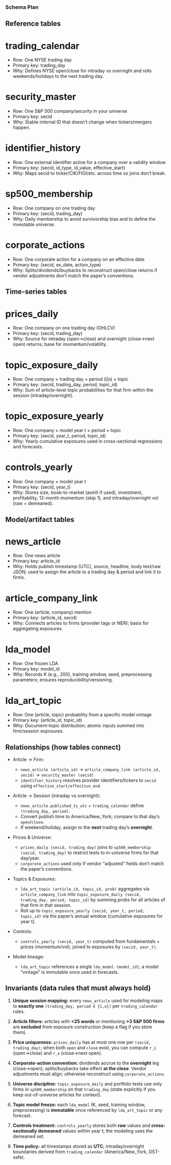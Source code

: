 ### Schema Plan

## Reference tables

# trading_calendar
- Row: One NYSE trading day
- Primary key: trading_day
- Why: Defines NYSE open/close for intraday vs overnight and rolls weekends/holidays to the next trading day.

# security_master
- Row: One S&P 500 company/security in your universe
- Primary key: secid
- Why: Stable internal ID that doesn’t change when tickers/mergers happen.

# identifier_history
- Row: One external identifier active for a company over a validity window
- Primary key: (secid, id_type, id_value, effective_start)
- Why: Maps secid to ticker/CIK/FIGI/etc. across time so joins don’t break.

# sp500_membership
- Row: One company on one trading day
- Primary key: (secid, trading_day)
- Why: Daily membership to avoid survivorship bias and to define the investable universe.

# corporate_actions
- Row: One corporate action for a company on an effective date
- Primary key: (secid, ex_date, action_type)
- Why: Splits/dividends/buybacks to reconstruct open/close returns if vendor adjustments don’t match the paper’s conventions.

## Time-series tables

# prices_daily
- Row: One company on one trading day (OHLCV)
- Primary key: (secid, trading_day)
- Why: Source for intraday (open→close) and overnight (close→next open) returns; base for momentum/volatility.

# topic_exposure_daily
- Row: One company × trading day × period (i|o) × topic
- Primary key: (secid, trading_day, period, topic_id)
- Why: Sum of article-level topic probabilities for that firm within the session (intraday/overnight).

# topic_exposure_yearly
- Row: One company × model year t × period × topic
- Primary key: (secid, year_t, period, topic_id)
- Why: Yearly cumulative exposures used in cross-sectional regressions and forecasts.

# controls_yearly
- Row: One company × model year t
- Primary key: (secid, year_t)
- Why: Stores size, book-to-market (asinh if used), investment, profitability, 12-month momentum (skip 1), and intraday/overnight vol (raw + demeaned).

## Model/artifact tables

# news_article
- Row: One news article
- Primary key: article_id
- Why: Holds publish timestamp (UTC), source, headline, body text/raw JSON; used to assign the article to a trading day & period and link it to firms.

# article_company_link
- Row: One (article, company) mention
- Primary key: (article_id, secid)
- Why: Connects articles to firms (provider tags or NER); basis for aggregating exposures.

# lda_model
- Row: One frozen LDA
- Primary key: model_id
- Why: Records K (e.g., 200), training window, seed, preprocessing parameters; ensures reproducibility/versioning.

# lda_art_topic
- Row: One (article, topic) probability from a specific model vintage
- Primary key: (article_id, topic_id)
- Why: Document–topic distribution; atomic inputs summed into firm/session exposures.

## Relationships (how tables connect)

- Article → Firm:
  - `news_article (article_id)` → `article_company_link (article_id, secid)` → `security_master (secid)`
  - `identifier_history` resolves provider identifiers/tickers to `secid` using `effective_start/effective_end`.

- Article → Session (intraday vs overnight):
  - `news_article.published_ts_utc` + `trading_calendar` define `(trading_day, period)`.
  - Convert publish time to America/New_York; compare to that day’s `open`/`close`.
  - If weekend/holiday, assign to the **next** trading day’s **overnight**.

- Prices & Universe:
  - `prices_daily (secid, trading_day)` joins to `sp500_membership (secid, trading_day)` to restrict tests to in-universe firms for that day/year.
  - `corporate_actions` used only if vendor “adjusted” fields don’t match the paper’s conventions.

- Topics & Exposures:
  - `lda_art_topic (article_id, topic_id, prob)` aggregates via `article_company_link` into
    `topic_exposure_daily (secid, trading_day, period, topic_id)` by summing probs for all articles of that firm in that session.
  - Roll up to `topic_exposure_yearly (secid, year_t, period, topic_id)` via the paper’s annual window (cumulative exposures for year t).

- Controls:
  - `controls_yearly (secid, year_t)` computed from fundamentals + prices (momentum/vol), joined to exposures by `(secid, year_t)`.

- Model lineage:
  - `lda_art_topic` references a single `lda_model (model_id)`; a model “vintage” is immutable once used in forecasts.


## Invariants (data rules that must always hold)

1) **Unique session mapping:** every `news_article` used for modeling maps to **exactly one** `(trading_day, period ∈ {i,o})` per `trading_calendar` rules.

2) **Article filters:** articles with **<25 words** or mentioning **>3 S&P 500 firms** are **excluded** from exposure construction (keep a flag if you store them).

3) **Price uniqueness:** `prices_daily` has at most one row per `(secid, trading_day)`; when both `open` and `close` exist, you can compute `r_i` (open→close) and `r_o` (close→next open).

4) **Corporate-action convention:** dividends accrue to the **overnight** leg (close→open); splits/buybacks take effect **at the close**. Vendor adjustments must align; otherwise reconstruct using `corporate_actions`.

5) **Universe discipline:** `topic_exposure_daily` and portfolio tests use only firms in `sp500_membership` on that `trading_day` (state explicitly if you keep out-of-universe articles for context).

6) **Topic model freeze:** each `lda_model` (K, seed, training window, preprocessing) is **immutable** once referenced by `lda_art_topic` or any forecast.

7) **Controls treatment:** `controls_yearly` stores both **raw** values and **cross-sectionally demeaned** values within year t; the modeling uses the demeaned set.

8) **Time policy:** all timestamps stored as **UTC**; intraday/overnight boundaries derived from `trading_calendar` (America/New_York, DST-safe).
